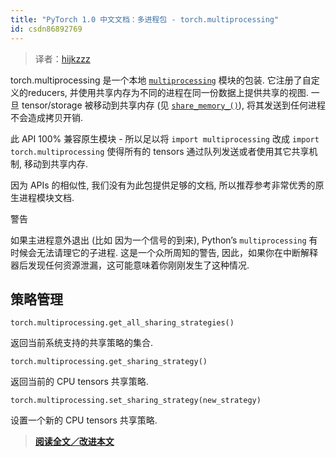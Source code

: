 ```yaml
---
title: "PyTorch 1.0 中文文档：多进程包 - torch.multiprocessing"
id: csdn86892769
---
```


> 译者：[hijkzzz](https://github.com/hijkzzz)

torch.multiprocessing 是一个本地 [`multiprocessing`](https://docs.python.org/3/library/multiprocessing.html#module-multiprocessing "(in Python v3.7)") 模块的包装. 它注册了自定义的reducers, 并使用共享内存为不同的进程在同一份数据上提供共享的视图. 一旦 tensor/storage 被移动到共享内存 (见 [`share_memory_()`](tensors.html#torch.Tensor.share_memory_ "torch.Tensor.share_memory_")), 将其发送到任何进程不会造成拷贝开销.

此 API 100% 兼容原生模块 - 所以足以将 `import multiprocessing` 改成 `import torch.multiprocessing` 使得所有的 tensors 通过队列发送或者使用其它共享机制, 移动到共享内存.

因为 APIs 的相似性, 我们没有为此包提供足够的文档, 所以推荐参考非常优秀的原生进程模块文档.

警告

如果主进程意外退出 (比如 因为一个信号的到来), Python’s `multiprocessing` 有时候会无法请理它的子进程. 这是一个众所周知的警告, 因此，如果你在中断解释器后发现任何资源泄漏，这可能意味着你刚刚发生了这种情况.

## 策略管理

```
torch.multiprocessing.get_all_sharing_strategies() 
```

返回当前系统支持的共享策略的集合.

```
torch.multiprocessing.get_sharing_strategy() 
```

返回当前的 CPU tensors 共享策略.

```
torch.multiprocessing.set_sharing_strategy(new_strategy) 
```

设置一个新的 CPU tensors 共享策略.

> [**阅读全文／改进本文**](https://github.com/apachecn/pytorch-doc-zh/blob/master/docs/1.0/multiprocessing.md)